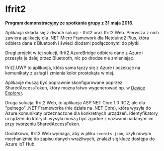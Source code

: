 Ifrit2
======

**Program demonstracyjny ze spotkania grupy z 31 maja 2016.**

Aplikacja składa się z dwóch solucji - Ifrit2 oraz Ifrit2.Web. Pierwsza
z nich zawiera aplikację dla .NET Micro Framework dla Netduino2 Plus,
która odbiera dane z Bluetooth i świeci diodami podłączonymi do płytki.

Drugi projekt w tej solucji, Ifrit2.AzureBridge odbiera dane z Azure i
przesyła je dalej przez Bluetooth, nic po drodze nie zmieniając.

Ifrit2.UWP to aplikacja, która sama łączy się z Azure i oczekuje na
komunikaty z usługi i zmienia kolor prostokąta w niej.

Aplikacje muszą być poprawnie skonfigurowane poprzez SharedAccessToken,
który można łatwo wygenerować np. w [Device Explorer](https://github.com/Azure/azure-iot-sdks/releases/download/2016-05-20/SetupDeviceExplorer.msi).

Druga solucja, Ifrit2.Web, to aplikacja ASP.NET Core 1.0 RC2, ale dla
"pełnego" .NET Frameworka (nie działa na .NET Core), która wysyła do
Azure komunikaty przeznaczone dla konkretnych urządzeń. Identyfikatory
urządzeń do których wysyła muszą być zgodne z nazwami nadanymi im
przy tworzeniu SharedAccessToken.

Dodatkowo, Ifrit2.Web wymaga, aby w pliku `secrets.json`, czyli nowym
mechaniźmie do zapisu danych wrażliwych, znalazł się klucz dostępu
do Azure IoT Hub.